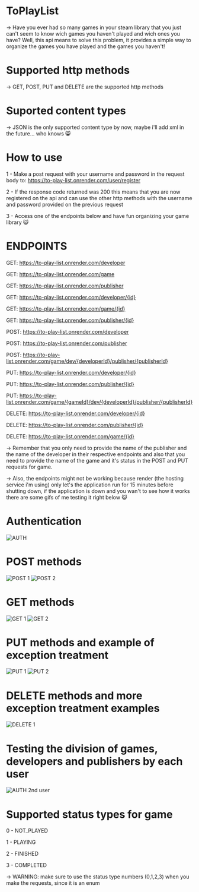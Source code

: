 # ToPlayList


-> Have you ever had so many games in your steam library that you just can't seem to know wich games you haven't played and wich ones you have? Well, this api means to solve this problem, it provides a simple way to organize the games you have played and the games you haven't!


# Supported http methods


-> GET, POST, PUT and DELETE are the supported http methods


# Suported content types


-> JSON is the only supported content type by now, maybe i'll add xml in the future... who knows :smile_cat:


# How to use


1 - Make a post request with your username and password in the request body to: https://to-play-list.onrender.com/user/register


2 - If the response code returned was 200 this means that you are now registered on the api and can use the other http methods with the username and password provided on the previous request


3 - Access one of the endpoints below and have fun organizing your game library :smiley_cat:



# ENDPOINTS



GET: https://to-play-list.onrender.com/developer


GET: https://to-play-list.onrender.com/game


GET: https://to-play-list.onrender.com/publisher


GET: https://to-play-list.onrender.com/developer/{id}


GET: https://to-play-list.onrender.com/game/{id}


GET: https://to-play-list.onrender.com/publisher/{id}


POST: https://to-play-list.onrender.com/developer


POST: https://to-play-list.onrender.com/publisher


POST: https://to-play-list.onrender.com/game/dev/{developerId}/publisher/{publisherId}


PUT: https://to-play-list.onrender.com/developer/{id}


PUT: https://to-play-list.onrender.com/publisher/{id}


PUT: https://to-play-list.onrender.com/game/{gameId}/dev/{developerId}/publisher/{publisherId}


DELETE: https://to-play-list.onrender.com/developer/{id}


DELETE: https://to-play-list.onrender.com/publisher/{id}


DELETE: https://to-play-list.onrender.com/game/{id}



-> Remember that you only need to provide the name of the publisher and the name of the developer in their respective endpoints and also that you need to provide the name of the game and it's status in the POST and PUT requests for game.

-> Also, the endpoints might not be working because render (the hosting service i'm using) only let's the application run for 15 minutes before shutting down, if the application is down and you wan't to see how it works there are some gifs of me testing it right below :smiley_cat:

# Authentication

![AUTH](https://github.com/viniciusmatiolatramontin/ToPlayList/assets/77888037/a4096b4c-b82a-465d-86cb-b3636abf0046)

# POST methods

![POST 1](https://github.com/viniciusmatiolatramontin/ToPlayList/assets/77888037/08249f56-0891-4a96-bd38-4cf55c346691)
![POST 2](https://github.com/viniciusmatiolatramontin/ToPlayList/assets/77888037/2a92631c-e9b8-4502-aff1-bc7d960d1a8d)

# GET methods

![GET 1](https://github.com/viniciusmatiolatramontin/ToPlayList/assets/77888037/e0318bc7-4257-48f0-9727-010f83106aa8)
![GET 2](https://github.com/viniciusmatiolatramontin/ToPlayList/assets/77888037/9c7f9834-44e3-4309-8bd1-b3543e36a77b)

# PUT methods and example of exception treatment

![PUT 1](https://github.com/viniciusmatiolatramontin/ToPlayList/assets/77888037/c44b4b2b-479f-4fa6-9e54-967f0264ecfe)
![PUT 2](https://github.com/viniciusmatiolatramontin/ToPlayList/assets/77888037/5620cae8-a263-4f4c-a2b9-89184fdc6c93)

# DELETE methods and more exception treatment examples

![DELETE 1](https://github.com/viniciusmatiolatramontin/ToPlayList/assets/77888037/11b78ad8-75c8-4ba1-ae15-e8b7dfd27dcd)

# Testing the division of games, developers and publishers by each user

![AUTH 2nd user](https://github.com/viniciusmatiolatramontin/ToPlayList/assets/77888037/baf7821e-d37c-4c76-a6a5-0d7a1ad42587)

# Supported status types for game

0 - NOT_PLAYED


1 - PLAYING


2 - FINISHED


3 - COMPLETED

-> WARNING: make sure to use the status type numbers (0,1,2,3) when you make the requests, since it is an enum
